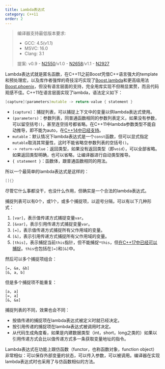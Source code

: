 ```yaml
---
title: Lambda表达式
category: C++11
order: 2
---
```


> 编译器支持最低版本要求:
> * GCC: 4.5(v1.1)
> * MSVC: 16.0
> * Clang: 3.1
>
> 提案: v0.9 - [N2550](http://www.open-std.org/jtc1/sc22/wg21/docs/papers/2008/n2550.pdf)/v1.0 - [N2658](http://www.open-std.org/jtc1/sc22/wg21/docs/papers/2008/n2658.pdf)/v1.1 - [N2927](http://www.open-std.org/jtc1/sc22/wg21/docs/papers/2009/n2927.pdf)

Lambda表达式就是匿名函数，在C++11之前Boost凭借C++语言强大的template和预处理宏，以及库作者强悍的奇技淫巧实现了[Boost.lambda](http://www.boost.org/doc/libs/1_65_0/doc/html/lambda.html)和更高级用法[Boost.phoenix](http://www.boost.org/doc/libs/1_65_0/libs/phoenix/)，但没有语言层面的支持，完全用库实现不但稍显累赘，而且代码观感不佳。C++11在语言层面实现了lambda，语法定义如下：

```c++
[capture](parameters)mutable -> return-value { statement }
```

* `[capture]`：捕捉列表，可以捕捉上下文中的变量以供lambda表达式使用。
* `(parameters)`：参数列表，同普通函数相同的参数列表定义，如果没有参数，可以留空括号`()`，甚至连空括号都省略。在C++11中lambda参数类型不能自动推导，即不能为auto，在[C++14中已经支持](../../C++14/generic-plymorphic-lambda/)。
* `mutable`：默认情况下lambda表达式是一个`const`函数，但可以显式指定`mutable`取消其常量性，这时不能省略空参数列表的空括号`()`。
* `-> return-value`：返回类型，如果没有返回类型（即`void`），可以全部省略。如果返回类型明确，也可以省略，让编译器进行自动类型推导。
* `{ statement }`：函数体，跟普通函数相同的用法。

所以一个最简单的lambda表达式是这样的：

```c++
[]{}
```

尽管它什么事都没干，也没什么作用，但确实是一个合法的lambda表达式。

捕捉列表可以有0个，或1个，或多个捕捉项，以逗号分隔，可以有以下几种形式：

1. `[var]`，表示值传递方式捕捉变量`var`。
2. `[&var]`，表示引用传递方式捕捉变量`var`。
3. `[=]`，表示值传递方式捕捉所有父作用域的变量。
4. `[&]`，表示引用传递方式捕捉所有父作用域的变量。
5. `[this]`，表示捕捉当前`this`指针，但不能捕捉`*this`，但[在C++17中已经可以捕捉](../../C++17/lambda-capture-of-star-this/)。`this`也包括在`[=]`和`[&]`中。

然后可以多个捕捉项组合：

```
[=, &a, &b]
[&, a, b]
```

但是多个捕捉项不能重复：

```
[a, a]
[=, a]
[&, &a]
```

捕捉列表的不同，效果也会不同：

* 按值传递的捕捉项在lambda表达式被定义时就已经决定。
* 按引用传递的捕捉项在lambda表达式被调用时决定。
* 从代码生成角度看，如果是内建数据类型（int，short，long之类的）如果以引用传递方式会比以值传递方式多一条获取变量地址的指令。

Lambda表达式在功能上跟仿函数（functor，也称函数对象，function object）非常相似：可以保存外部变量的状态，可以传入参数，可以被调用。编译器在实现lambda表达式时也采用了与仿函数相似的方法。
